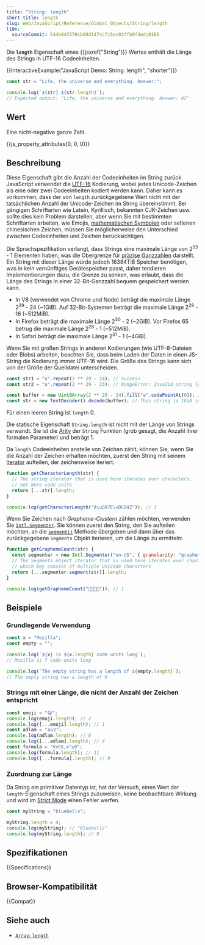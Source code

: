 ```yaml
---
title: "String: length"
short-title: length
slug: Web/JavaScript/Reference/Global_Objects/String/length
l10n:
  sourceCommit: 544b843570cb08d1474cfc5ec03ffb9f4edc0166
---
```


Die **`length`** Eigenschaft eines {{jsxref("String")}} Wertes enthält die Länge des Strings in UTF-16 Codeeinheiten.

{{InteractiveExample("JavaScript Demo: String: length", "shorter")}}

```js interactive-example
const str = "Life, the universe and everything. Answer:";

console.log(`${str} ${str.length}`);
// Expected output: "Life, the universe and everything. Answer: 42"
```

## Wert

Eine nicht-negative ganze Zahl.

{{js_property_attributes(0, 0, 0)}}

## Beschreibung

Diese Eigenschaft gibt die Anzahl der Codeeinheiten im String zurück. JavaScript verwendet die [UTF-16](/de/docs/Web/JavaScript/Reference/Global_Objects/String#utf-16_characters_unicode_code_points_and_grapheme_clusters) Kodierung, wobei jedes Unicode-Zeichen als eine oder zwei Codeeinheiten kodiert werden kann. Daher kann es vorkommen, dass der von `length` zurückgegebene Wert nicht mit der tatsächlichen Anzahl der Unicode-Zeichen im String übereinstimmt. Bei gängigen Schriftarten wie Latein, Kyrillisch, bekannten CJK-Zeichen usw. sollte dies kein Problem darstellen, aber wenn Sie mit bestimmten Schriftarten arbeiten, wie Emojis, [mathematischen Symbolen](https://en.wikipedia.org/wiki/Mathematical_Alphanumeric_Symbols) oder seltenen chinesischen Zeichen, müssen Sie möglicherweise den Unterschied zwischen Codeeinheiten und Zeichen berücksichtigen.

Die Sprachspezifikation verlangt, dass Strings eine maximale Länge von 2<sup>53</sup> - 1 Elementen haben, was die Obergrenze für [präzise Ganzzahlen](/de/docs/Web/JavaScript/Reference/Global_Objects/Number/MAX_SAFE_INTEGER) darstellt. Ein String mit dieser Länge würde jedoch 16384TiB Speicher benötigen, was in kein vernünftiges Gerätespeicher passt, daher tendieren Implementierungen dazu, die Grenze zu senken, was erlaubt, dass die Länge des Strings in einer 32-Bit-Ganzzahl bequem gespeichert werden kann.

- In V8 (verwendet von Chrome und Node) beträgt die maximale Länge 2<sup>29</sup> - 24 (\~1GiB). Auf 32-Bit-Systemen beträgt die maximale Länge 2<sup>28</sup> - 16 (\~512MiB).
- In Firefox beträgt die maximale Länge 2<sup>30</sup> - 2 (\~2GiB). Vor Firefox 65 betrug die maximale Länge 2<sup>28</sup> - 1 (\~512MiB).
- In Safari beträgt die maximale Länge 2<sup>31</sup> - 1 (\~4GiB).

Wenn Sie mit großen Strings in anderen Kodierungen (wie UTF-8-Dateien oder Blobs) arbeiten, beachten Sie, dass beim Laden der Daten in einen JS-String die Kodierung immer UTF-16 wird. Die Größe des Strings kann sich von der Größe der Quelldatei unterscheiden.

```js
const str1 = "a".repeat(2 ** 29 - 24); // Success
const str2 = "a".repeat(2 ** 29 - 23); // RangeError: Invalid string length

const buffer = new Uint8Array(2 ** 29 - 24).fill("a".codePointAt(0)); // This buffer is 512MiB in size
const str = new TextDecoder().decode(buffer); // This string is 1GiB in size
```

Für einen leeren String ist `length` 0.

Die statische Eigenschaft `String.length` ist nicht mit der Länge von Strings verwandt. Sie ist die [Arity](/de/docs/Web/JavaScript/Reference/Global_Objects/Function/length) der `String` Funktion (grob gesagt, die Anzahl ihrer formalen Parameter) und beträgt 1.

Da `length` Codeeinheiten anstelle von Zeichen zählt, können Sie, wenn Sie die Anzahl der Zeichen erhalten möchten, zuerst den String mit seinem [Iterator](/de/docs/Web/JavaScript/Reference/Global_Objects/String/Symbol.iterator) aufteilen, der zeichenweise iteriert:

```js
function getCharacterLength(str) {
  // The string iterator that is used here iterates over characters,
  // not mere code units
  return [...str].length;
}

console.log(getCharacterLength("A\uD87E\uDC04Z")); // 3
```

Wenn Sie Zeichen nach _Grapheme-Clustern_ zählen möchten, verwenden Sie [`Intl.Segmenter`](/de/docs/Web/JavaScript/Reference/Global_Objects/Intl/Segmenter). Sie können zuerst den String, den Sie aufteilen möchten, an die [`segment()`](/de/docs/Web/JavaScript/Reference/Global_Objects/Intl/Segmenter/segment) Methode übergeben und dann über das zurückgegebene `Segments` Objekt iterieren, um die Länge zu ermitteln:

```js
function getGraphemeCount(str) {
  const segmenter = new Intl.Segmenter("en-US", { granularity: "grapheme" });
  // The Segments object iterator that is used here iterates over characters in grapheme clusters,
  // which may consist of multiple Unicode characters
  return [...segmenter.segment(str)].length;
}

console.log(getGraphemeCount("👨‍👩‍👧‍👧")); // 1
```

## Beispiele

### Grundlegende Verwendung

```js
const x = "Mozilla";
const empty = "";

console.log(`${x} is ${x.length} code units long`);
// Mozilla is 7 code units long

console.log(`The empty string has a length of ${empty.length}`);
// The empty string has a length of 0
```

### Strings mit einer Länge, die nicht der Anzahl der Zeichen entspricht

```js
const emoji = "😄";
console.log(emoji.length); // 2
console.log([...emoji].length); // 1
const adlam = "𞤲𞥋𞤣𞤫";
console.log(adlam.length); // 8
console.log([...adlam].length); // 4
const formula = "∀𝑥∈ℝ,𝑥²≥0";
console.log(formula.length); // 11
console.log([...formula].length); // 9
```

### Zuordnung zur Länge

Da String ein primitiver Datentyp ist, hat der Versuch, einen Wert der `length`-Eigenschaft eines Strings zuzuweisen, keine beobachtbare Wirkung und wird im [Strict Mode](/de/docs/Web/JavaScript/Reference/Strict_mode) einen Fehler werfen.

```js
const myString = "bluebells";

myString.length = 4;
console.log(myString); // "bluebells"
console.log(myString.length); // 9
```

## Spezifikationen

{{Specifications}}

## Browser-Kompatibilität

{{Compat}}

## Siehe auch

- [`Array`: `length`](/de/docs/Web/JavaScript/Reference/Global_Objects/Array/length)
